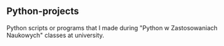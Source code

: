 ## Python-projects

Python scripts or programs that I made during "Python w Zastosowaniach Naukowych" classes at university.
